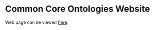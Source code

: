 # Common Core Ontologies Website

Web page can be viewed [here](https://github.com/CommonCoreOntology/cco-github.io/).
